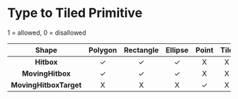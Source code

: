 # Type to Tiled Primitive

1 = allowed, 0 = disallowed

|         Shape          | Polygon | Rectangle | Ellipse | Point | Tile |
|:----------------------:|:-------:|:---------:|:-------:|:-----:|:----:|
|       **Hitbox**       |    ✓    |     ✓     |    ✓    |   X   |  X   |
|    **MovingHitbox**    |    ✓    |     ✓     |    ✓    |   X   |  X   |
| **MovingHitboxTarget** |    X    |     X     |    X    |   ✓   |  X   |
